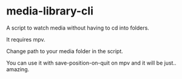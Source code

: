 # media-library-cli
A script to watch media without having to cd into folders. 

It requires mpv.

Change path to your media folder in the script.

You can use it with save-position-on-quit on mpv and it will be just.. amazing.
